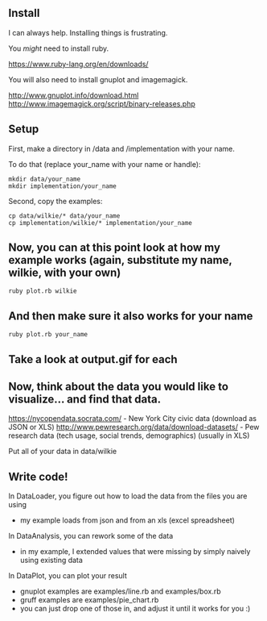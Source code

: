 ## Install

I can always help. Installing things is frustrating.

You *might* need to install ruby.

https://www.ruby-lang.org/en/downloads/

You will also need to install gnuplot and imagemagick.

http://www.gnuplot.info/download.html
http://www.imagemagick.org/script/binary-releases.php

## Setup

First, make a directory in /data and /implementation with your name.

To do that (replace your_name with your name or handle):

```
mkdir data/your_name
mkdir implementation/your_name
```

Second, copy the examples:

```
cp data/wilkie/* data/your_name
cp implementation/wilkie/* implementation/your_name
```

## Now, you can at this point look at how my example works (again, substitute my name, wilkie, with your own)

```
ruby plot.rb wilkie
```

## And then make sure it also works for your name

```
ruby plot.rb your_name
```

## Take a look at output.gif for each

## Now, think about the data you would like to visualize... and find that data.

https://nycopendata.socrata.com/ - New York City civic data (download as JSON or XLS)
http://www.pewresearch.org/data/download-datasets/ - Pew research data (tech usage, social trends, demographics) (usually in XLS)

Put all of your data in data/wilkie

## Write code!

In DataLoader, you figure out how to load the data from the files you are using

- my example loads from json and from an xls (excel spreadsheet)

In DataAnalysis, you can rework some of the data

- in my example, I extended values that were missing by simply naively using existing data

In DataPlot, you can plot your result

- gnuplot examples are examples/line.rb and examples/box.rb
- gruff examples are examples/pie_chart.rb
- you can just drop one of those in, and adjust it until it works for you :)
